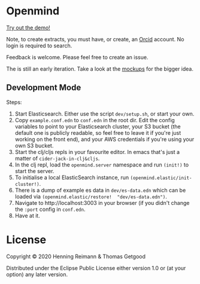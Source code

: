 # Openmind

[Try out the demo!](https://openmind.macroexpanse.com)

Note, to create extracts, you must have, or create, an
[Orcid](https://orcid.org) account. No login is required to search.

Feedback is welcome. Please feel free to create an issue.

The is still an early iteration. Take a look at the [mockups](idea.pdf) for the
bigger idea.

## Development Mode

Steps:

1. Start Elasticsearch. Either use the script `dev/setup.sh`, or start your own.
2. Copy `example.conf.edn` to `conf.edn` in the root dir. Edit the config
   variables to point to your Elasticsearch cluster, your S3 bucket (the default
   one is publicly readable, so feel free to leave it if you're just working on
   the front end), and your AWS credentials if you're using your own S3 bucket.
3. Start the clj/cljs repls in your favourite editor. In emacs that's just a
   matter of `cider-jack-in-clj&cljs`.
4. In the clj repl, load the `openmind.server` namespace and run `(init!)` to
   start the server.
5. To initialise a local ElasticSearch instance, run
   `(openmind.elastic/init-cluster!)`.
6. There is a dump of example es data in `dev/es-data.edn` which can be loaded
   via `(openmind.elastic/restore!  "dev/es-data.edn")`.
6. Navigate to http://localhost:3003 in your browser (if you didn't change the
   `:port` config in `conf.edn`.
7. Have at it.


# License

Copyright © 2020 Henning Reimann & Thomas Getgood

Distributed under the Eclipse Public License either version 1.0 or (at your
option) any later version.
